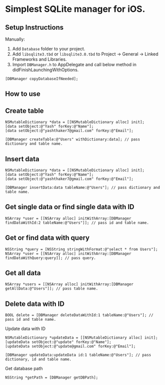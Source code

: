 # Simplest SQLite manager for iOS. 

Setup Instructions
---------
Manually:
1. Add `Database` folder to your project.
2. Add `libsqlite3.tbd` or `libsqlite3.0.tbd` to Project -> General -> Linked Frameworks and Libraries.
3. Import `DBManager.h` to AppDelegate and call below method in didFinishLaunchingWithOptions.
```objc 
[DBManager copyDatabaseIfNeeded]; 
```

How to use 
---------
Create table
---------
```objc
NSMutableDictionary *data = [[NSMutableDictionary alloc] init];
[data setObject:@"Yash" forKey:@"Name"];
[data setObject:@"yashthaker7@gmail.com" forKey:@"Email"];

[DBManager createTable:@"Users" withDictionary:data]; // pass dictionary and table name.
```
Insert data
---------
```objc
NSMutableDictionary *data = [[NSMutableDictionary alloc] init];
[data setObject:@"Yash" forKey:@"Name"];
[data setObject:@"yashthaker7@gmail.com" forKey:@"Email"];

[DBManager insertData:data tableName:@"Users"]; // pass dictionary and table name.
```
Get single data or find single data with ID
---------
```objc
NSArray *user = [[NSArray alloc] initWithArray:[DBManager findDataWithId:2 tableName:@"Users"]]; // pass id and table name.
```
Get or find data with query
---------
```objc
NSString *query = [NSString stringWithFormat:@"select * from Users"];
NSArray *user = [[NSArray alloc] initWithArray:[DBManager findDataWithQuery:query]]; // pass query.
```
Get all data
---------
```objc
NSArray *users = [[NSArray alloc] initWithArray:[DBManager getAllData:@"Users"]]; // pass table name.
```
Delete data with ID
---------
```objc
BOOL delete = [DBManager deleteDataWithId:1 tableName:@"Users"]; // pass id and table name.
```
Update data with ID
```objc
NSMutableDictionary *updateData = [[NSMutableDictionary alloc] init];
[updateData setObject:@"update" forKey:@"Name"];
[updateData setObject:@"update@gmail.com" forKey:@"Email"];

[DBManager updateData:updateData id:1 tableName:@"Users"]; // pass dictionary, id and table name.
```
Get database path
```objc
NSString *getPath = [DBManager getDBPath];
```



